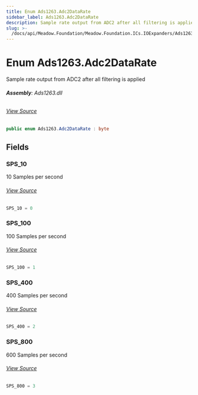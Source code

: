 ```yaml
---
title: Enum Ads1263.Adc2DataRate
sidebar_label: Ads1263.Adc2DataRate
description: Sample rate output from ADC2 after all filtering is applied
slug: >-
  /docs/api/Meadow.Foundation/Meadow.Foundation.ICs.IOExpanders/Ads1263.Adc2DataRate
---
```

# Enum Ads1263.Adc2DataRate
Sample rate output from ADC2 after all filtering is applied

###### **Assembly**: Ads1263.dll
###### [View Source](https://github.com/WildernessLabs/Meadow.Foundation.git/blob/develop/Source/Meadow.Foundation.Peripherals/ICs.IOExpanders.Ads1263/Driver/Ads1263.Enums.cs#L143)
```csharp title="Declaration"
public enum Ads1263.Adc2DataRate : byte
```
## Fields
### SPS_10
10 Samples per second
###### [View Source](https://github.com/WildernessLabs/Meadow.Foundation.git/blob/develop/Source/Meadow.Foundation.Peripherals/ICs.IOExpanders.Ads1263/Driver/Ads1263.Enums.cs#L146)
```csharp title="Declaration"
SPS_10 = 0
```
### SPS_100
100 Samples per second
###### [View Source](https://github.com/WildernessLabs/Meadow.Foundation.git/blob/develop/Source/Meadow.Foundation.Peripherals/ICs.IOExpanders.Ads1263/Driver/Ads1263.Enums.cs#L148)
```csharp title="Declaration"
SPS_100 = 1
```
### SPS_400
400 Samples per second
###### [View Source](https://github.com/WildernessLabs/Meadow.Foundation.git/blob/develop/Source/Meadow.Foundation.Peripherals/ICs.IOExpanders.Ads1263/Driver/Ads1263.Enums.cs#L150)
```csharp title="Declaration"
SPS_400 = 2
```
### SPS_800
600 Samples per second
###### [View Source](https://github.com/WildernessLabs/Meadow.Foundation.git/blob/develop/Source/Meadow.Foundation.Peripherals/ICs.IOExpanders.Ads1263/Driver/Ads1263.Enums.cs#L152)
```csharp title="Declaration"
SPS_800 = 3
```
